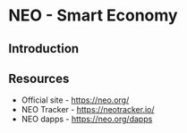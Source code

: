 # NEO - Smart Economy
## Introduction

## Resources 
* Official site - https://neo.org/
* NEO Tracker - https://neotracker.io/
* NEO dapps - https://neo.org/dapps 
